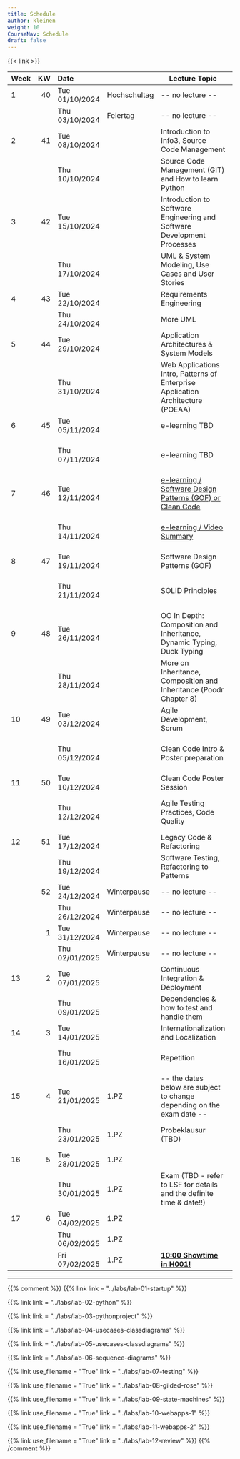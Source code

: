```yaml
---
title: Schedule
author: kleinen
weight: 10
CourseNav: Schedule
draft: false
---
```


{{< link   >}}

| Week | KW | Date           |              | Lecture Topic                                                                                | Lab                                                |
|:-----|---:|:---------------|:-------------|----------------------------------------------------------------------------------------------|:---------------------------------------------------|
| 1    | 40 | Tue 01/10/2024 | Hochschultag | -- no lecture --                                                                             |                                                    |
|      |    | Thu 03/10/2024 | Feiertag     | -- no lecture --                                                                             |                                                    |
| 2    | 41 | Tue 08/10/2024 |              | Introduction to Info3, Source Code Management                                                |                                                    |
|      |    | Thu 10/10/2024 |              | Source Code Management (GIT) and How to learn Python                                         | Lab 1: Python, Git, Project Concept                |
| 3    | 42 | Tue 15/10/2024 |              | Introduction to Software Engineering and Software Development Processes                      |                                                    |
|      |    | Thu 17/10/2024 |              | UML & System Modeling, Use Cases and User Stories                                            | Lab 1: Python, Git, Project Concept                |
| 4    | 43 | Tue 22/10/2024 |              | Requirements Engineering                                                                     |                                                    |
|      |    | Thu 24/10/2024 |              | More UML                                                                                     | Lab 2: Django                                      |
| 5    | 44 | Tue 29/10/2024 |              | Application Architectures & System Models                                                    |                                                    |
|      |    | Thu 31/10/2024 |              | Web Applications Intro, Patterns of Enterprise Application Architecture (POEAA)              | Lab 2: Django                                      |
| 6    | 45 | Tue 05/11/2024 |              | e-learning TBD                                                                               |                                                    |
|      |    | Thu 07/11/2024 |              | e-learning TBD                                                                               | Lab 3: Personas, Use Case Diagrams, Scenarios      |
| 7    | 46 | Tue 12/11/2024 |              | [e-learning / Software Design Patterns (GOF) or Clean Code](../material/e-learning-reviews/) |                                                    |
|      |    | Thu 14/11/2024 |              | [e-learning / Video Summary](../material/e-learning-videos/)                                 | Lab 3: Personas, Use Case Diagrams, Scenario       |
| 8    | 47 | Tue 19/11/2024 |              |  Software Design Patterns (GOF)        |                                                    |
|      |    | Thu 21/11/2024 |              | SOLID Principles                                                                             | Lab4: Class Diagrams, Sequence Diagrams            |
| 9    | 48 | Tue 26/11/2024 |              | OO In Depth: Composition and Inheritance, Dynamic Typing, Duck Typing                        |                                                    |
|      |    | Thu 28/11/2024 |              | More on Inheritance, Composition and Inheritance (Poodr Chapter 8)                           | Lab4: Class Diagrams, Sequence Diagrams            |
| 10   | 49 | Tue 03/12/2024 |              | Agile Development, Scrum                                                                     |                                                    |
|      |    | Thu 05/12/2024 |              | Clean Code Intro &  Poster preparation                                                       | Lab5: User Stories, Project Set-Up, Implementation |
| 11   | 50 | Tue 10/12/2024 |              | Clean Code Poster Session                                                                    |                                                    |
|      |    | Thu 12/12/2024 |              | Agile Testing Practices, Code Quality                                                        | Lab5: User Stories, Project Set-Up, Implementation |
| 12   | 51 | Tue 17/12/2024 |              | Legacy Code & Refactoring                                                                    |                                                    |
|      |    | Thu 19/12/2024 |              | Software Testing, Refactoring to Patterns                                                    | Lab6: Implementation (asynchronous)                |
|      | 52 | Tue 24/12/2024 | Winterpause  | -- no lecture --                                                                             |                                                    |
|      |    | Thu 26/12/2024 | Winterpause  | -- no lecture --                                                                             |                                                    |
|      |  1 | Tue 31/12/2024 | Winterpause  | -- no lecture --                                                                             |                                                    |
|      |    | Thu 02/01/2025 | Winterpause  | -- no lecture --                                                                             |                                                    |
| 13   |  2 | Tue 07/01/2025 |              | Continuous Integration & Deployment                                                          |                                                    |
|      |    | Thu 09/01/2025 |              | Dependencies & how to test and handle them                                                   | Lab6: Implementation (asynchronous)                |
| 14   |  3 | Tue 14/01/2025 |              | Internationalization and Localization                                                        |                                                    |
|      |    | Thu 16/01/2025 |              | Repetition                                                                                   | Lab7: Review, Retrospective (asynchronous)         |
| 15   |  4 | Tue 21/01/2025 | 1.PZ         | -- the dates below are subject to change depending on the exam date --                       |                                                    |
|      |    | Thu 23/01/2025 | 1.PZ         | Probeklausur (TBD)                                                                           | Lab7: Review, Retrospective (asynchronous)         |
| 16   |  5 | Tue 28/01/2025 | 1.PZ         |                                                                                              |                                                    |
|      |    | Thu 30/01/2025 | 1.PZ         | Exam (TBD - refer to LSF for details and the definite time & date!!)                         | Exam                                               |
| 17   |  6 | Tue 04/02/2025 | 1.PZ         |                                                                                              |                                                    |
|      |    | Thu 06/02/2025 | 1.PZ         |                                                                                              |                                                    |
|      |    | Fri 07/02/2025 | 1.PZ         | **[10:00 Showtime in H001!](https://showtime.f4.htw-berlin.de/)**                            | Lab 8: Showtime                                    |

--- 

         
               

{{% comment %}}
{{% link link = "../labs/lab-01-startup" %}}                              
                                                                          
{{% link  link = "../labs/lab-02-python" %}}                              
                                                                          
{{% link  link = "../labs/lab-03-pythonproject" %}}                       
                                                                          
{{% link  link = "../labs/lab-04-usecases-classdiagrams" %}}              
                                                                          
{{% link  link = "../labs/lab-05-usecases-classdiagrams" %}}              
                                                                          
{{% link  link = "../labs/lab-06-sequence-diagrams" %}}                   
                                                                          
{{% link use_filename = "True" link = "../labs/lab-07-testing" %}}        
                                                                          
{{% link use_filename = "True" link = "../labs/lab-08-gilded-rose" %}}    
                                                                          
{{% link  use_filename = "True" link = "../labs/lab-09-state-machines" %}}
                                                                          
{{% link use_filename = "True" link = "../labs/lab-10-webapps-1" %}}      
                                                                          
{{% link use_filename = "True" link = "../labs/lab-11-webapps-2" %}}      

{{% link use_filename = "True" link = "../labs/lab-12-review" %}} 
{{% /comment %}}